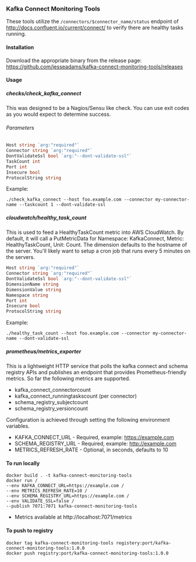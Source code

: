 ### Kafka Connect Monitoring Tools

These tools utilize the `/connectors/$connector_name/status` endpoint of http://docs.confluent.io/current/connect/ to verify there are healthy tasks running.

#### Installation

Download the appropriate binary from the release page: https://github.com/jesseadams/kafka-connect-monitoring-tools/releases

#### Usage

##### checks/check_kafka_connect

This was designed to be a Nagios/Sensu like check. You can use exit codes as you would expect to determine success.

###### Parameters

```go
Host string `arg:"required"`
Connector string `arg:"required"`
DontValidateSsl bool `arg:"--dont-validate-ssl"`
TaskCount int
Port int
Insecure bool
ProtocolString string
```

Example:

`./check_kafka_connect --host foo.example.com --connector my-connector-name --taskcount 1 --dont-validate-ssl`

##### cloudwatch/healthy_task_count

This is used to feed a HealthyTaskCount metric into AWS CloudWatch. By default, it will call a PutMetricData for Namespace: KafkaConnect, Metric: HealthyTaskCount, Unit: Count. The dimension defaults to the hostname of the server. You'll likely want to setup a cron job that runs every 5 minutes on the servers.

```go
Host string `arg:"required"`
Connector string `arg:"required"`
DontValidateSsl bool `arg:"--dont-validate-ssl"`
DimensionName string
DimensionValue string
Namespace string
Port int
Insecure bool
ProtocolString string
```

Example:

`./healthy_task_count --host foo.example.com --connector my-connector-name --dont-validate-ssl`

##### prometheus/metrics_exporter

This is a lightweight HTTP service that polls the kafka connect and schema registry APIs and publishes an endpoint that provides Prometheus-friendly metrics. So far the following metrics are supported.

* kafka_connect_connectorcount
* kafka_connect_runningtaskscount (per connector)
* schema_registry_subjectcount
* schema_registry_versioncount

Configuration is achieved through setting the following environment variables.

* KAFKA_CONNECT_URL - Required, example: https://example.com
* SCHEMA_REGISTRY_URL - Required, example: http://example.com
* METRICS_REFRESH_RATE - Optional, in seconds, defaults to 10

#### To run locally
```
docker build . -t kafka-connect-monitoring-tools
docker run /
--env KAFKA_CONNECT_URL=https://example.com /
--env METRICS_REFRESH_RATE=10 /
--env SCHEMA_REGISTRY_URL=https://example.com /
--env VALIDATE_SSL=false /
--publish 7071:7071 kafka-connect-monitoring-tools
```
* Metrics available at http://localhost:7071/metrics

#### To push to registry
```
docker tag kafka-connect-monitoring-tools registery:port/kafka-connect-monitoring-tools:1.0.0
docker push registry:port/kafka-connect-monitoring-tools:1.0.0
```